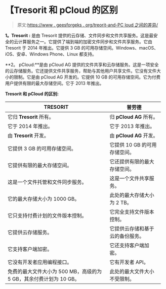# 【Tresorit 和 pCloud 的区别

> 原文:[https://www . geesforgeks . org/treorit-and-PC loud 之间的差异/](https://www.geeksforgeeks.org/difference-between-tresorit-and-pcloud/)

**1。Tresorit :**
是由 Tresorit 提供的云存储、文件同步和文件共享服务。这是最安全的云计算服务之一。它提供了端到端的加密文件同步和文件共享服务。它由 Tresorit 于 2014 年推出。它提供 3 GB 的可用存储空间。Windows、macOS、iOS、安卓、Windows Phone、Linux 都支持。

**2。
pCloud:**是由 pCloud AG 提供的文件共享和云存储服务。这是一项安全的云存储服务。它还提供文件共享服务，帮助与其他用户共享文件。它没有文件大小的限制。它是由 pCloud AG 开发的。它提供 10 GB 的可用存储空间。它为付费用户提供有限的最大存储空间。它于 2013 年推出。

**Tresorit 和 pCloud 的区别:**

<center>

| TRESORIT | 普劳德 |
| --- | --- |
| 它归 **Tresorit** 所有。 | 归 **pCloud AG** 所有。 |
| 它于 2014 年推出。 | 它于 2013 年推出。 |
| 由 **Tresorit** 开发。 | 由 **pCloud AG** 开发。 |
| 它提供 3 GB 的可用存储空间。 | 它提供 10 GB 的可用存储空间。 |
| 它提供有限的最大存储空间。 | 它还提供有限的最大存储空间。 |
| 这是一个文件托管和文件同步服务。 | 这是一个文件共享服务。 |
| 它的最大存储大小为 1000 GB。 | 此处的最大存储大小为 2 TB。 |
| 它只支持付费计划的文件版本控制。 | 它完全支持文件版本控制。 |
| 它提供云存储服务。 | 它提供云存储和基于云的备份服务。 |
| 它支持客户端加密。 | 它还支持客户端加密。 |
| 它没有开发者应用编程接口。 | 它有开发者 API。 |
| 免费的最大文件大小为 500 MB，高级的为 5 GB，其余付费计划为 10 GB。 | 此处的最大文件大小不受限制。 |

</center>
